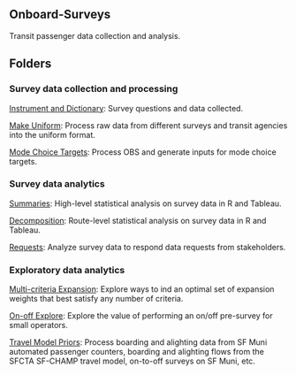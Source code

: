 
## Onboard-Surveys

Transit passenger data collection and analysis. 

## Folders

### Survey data collection and processing

[Instrument and Dictionary](https://github.com/BayAreaMetro/onboard-surveys/tree/master/instrument-and-dictionary): Survey questions and data collected. 

[Make Uniform](https://github.com/BayAreaMetro/onboard-surveys/tree/master/make-uniform): Process raw data from different surveys and transit agencies into the uniform format.

[Mode Choice Targets](https://github.com/BayAreaMetro/onboard-surveys/tree/master/mode-choice-targets): Process OBS and generate inputs for mode choice targets.


### Survey data analytics

[Summaries](https://github.com/BayAreaMetro/onboard-surveys/tree/master/summaries): High-level statistical analysis on survey data in R and Tableau.

[Decomposition](https://github.com/BayAreaMetro/onboard-surveys/tree/master/decomposition): Route-level statistical analysis on survey data in R and Tableau.

[Requests](https://github.com/BayAreaMetro/onboard-surveys/tree/master/requests): Analyze survey data to respond data requests from stakeholders. 


### Exploratory data analytics

[Multi-criteria Expansion](https://github.com/BayAreaMetro/onboard-surveys/tree/master/multi-criteria-expansion): Explore ways to ind an optimal set of expansion weights that best satisfy any number of criteria.

[On-off Explore](https://github.com/BayAreaMetro/onboard-surveys/tree/master/on-off-explore): Explore the value of performing an on/off pre-survey for small operators.

[Travel Model Priors](https://github.com/BayAreaMetro/onboard-surveys/tree/master/travel-model-priors): Process boarding and alighting data from SF Muni automated passenger counters, boarding and alighting flows from the SFCTA SF-CHAMP travel model, on-to-off surveys on SF Muni, etc.

